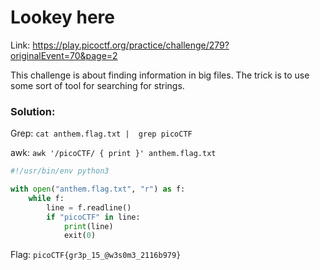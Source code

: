 # Lookey here

Link: https://play.picoctf.org/practice/challenge/279?originalEvent=70&page=2

This challenge is about finding information in big files. The trick is to use some sort of tool for searching for strings.

### Solution:
Grep: `cat anthem.flag.txt |  grep picoCTF`

awk: `awk '/picoCTF/ { print }' anthem.flag.txt`

```python
#!/usr/bin/env python3

with open("anthem.flag.txt", "r") as f:
    while f:
        line = f.readline()
        if "picoCTF" in line:
            print(line)
            exit(0)
```

Flag: `picoCTF{gr3p_15_@w3s0m3_2116b979}`
